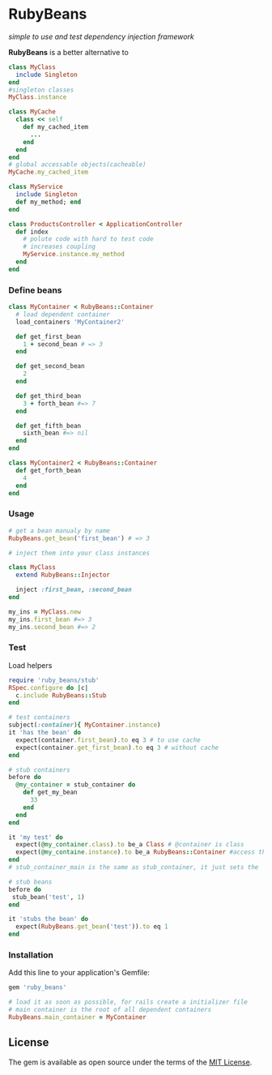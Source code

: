 # RubyBeans

*simple to use and test dependency injection framework*

**RubyBeans** is a better alternative to
```ruby
class MyClass
  include Singleton
end
#singleton classes
MyClass.instance

class MyCache
  class << self
    def my_cached_item
      ...
    end
  end
end
# global accessable objects(cacheable)
MyCache.my_cached_item

class MyService
  include Singleton
  def my_method; end
end

class ProductsController < ApplicationController
  def index
    # polute code with hard to test code
    # increases coupling
    MyService.instance.my_method
  end
end
```

### Define beans

```ruby
class MyContainer < RubyBeans::Container
  # load dependent container
  load_containers 'MyContainer2'

  def get_first_bean
    1 + second_bean # => 3
  end

  def get_second_bean
    2
  end

  def get_third_bean
    3 + forth_bean #=> 7
  end

  def get_fifth_bean
    sixth_bean #=> nil
  end
end

class MyContainer2 < RubyBeans::Container
  def get_forth_bean
    4
  end
end
```

### Usage

```ruby
# get a bean manualy by name
RubyBeans.get_bean('first_bean') # => 3

# inject them into your class instances

class MyClass
  extend RubyBeans::Injector

  inject :first_bean, :second_bean
end

my_ins = MyClass.new
my_ins.first_bean #=> 3
my_ins.second_bean #=> 2
```

### Test

Load helpers
```ruby
require 'ruby_beans/stub'
RSpec.configure do |c|
  c.include RubyBeans::Stub
end
```

```ruby
# test containers
subject(:container){ MyContainer.instance)
it 'has the bean' do
  expect(container.first_bean).to eq 3 # to use cache
  expect(container.get_first_bean).to eq 3 # without cache
end

# stub containers
before do
  @my_container = stub_container do
    def get_my_bean
      33
    end
  end
end

it 'my test' do
  expect(@my_container.class).to be_a Class # @container is class
  expect(@my_containe.instance).to be_a RubyBeans::Container #access the instance
end
# stub_container_main is the same as stub_container, it just sets the  # RubyBeans.main_container too.

# stub beans
before do
 stub_bean('test', 1)
end

it 'stubs the bean' do
  expect(RubyBeans.get_bean('test')).to eq 1
end
```

### Installation

Add this line to your application's Gemfile:

```ruby
gem 'ruby_beans'
```
```ruby
# load it as soon as possible, for rails create a initializer file
# main container is the root of all dependent containers
RubyBeans.main_container = MyContainer
```


## License

The gem is available as open source under the terms of the [MIT License](http://opensource.org/licenses/MIT).

